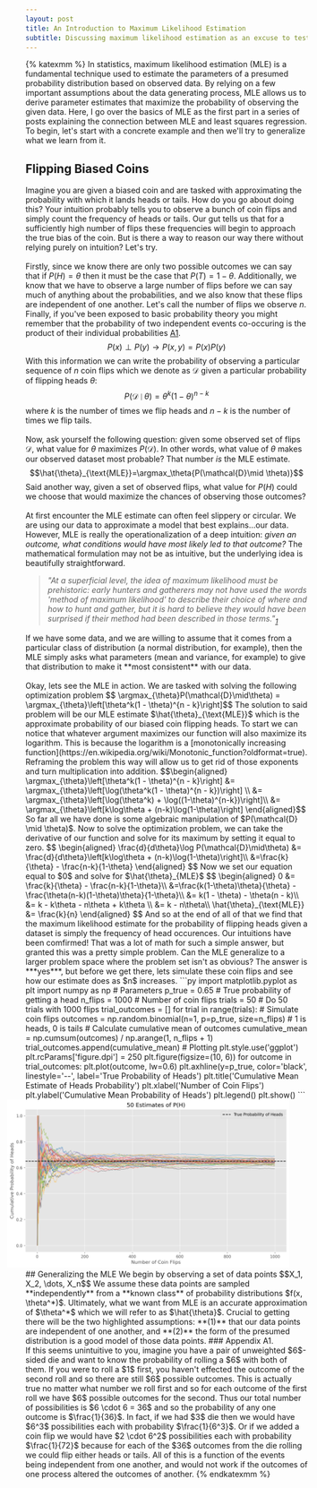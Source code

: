```yaml
---
layout: post
title: An Introduction to Maximum Likelihood Estimation
subtitle: Discussing maximum likelihood estimation as an excuse to test out LaTeX rendering.
---
```


{% katexmm %}
In statistics, maximum likelihood estimation (MLE) is a fundamental technique used to estimate the parameters of a presumed probability distribution based on observed data. By relying on a few important assumptions about the data generating process, MLE allows us to derive parameter estimates that maximize the probability of observing the given data. Here, I go over the basics of MLE as the first part in a series of posts explaining the connection between MLE and least squares regression.
To begin, let's start with a concrete example and then we'll try to generalize what we learn from it.
## Flipping Biased Coins
Imagine you are given a biased coin and are tasked with approximating the probability with which it lands heads or tails. How do you go about doing this? Your intuition probably tells you to observe a bunch of coin flips and simply count the frequency of heads or tails. Our gut tells us that for a sufficiently high number of flips these frequencies will begin to approach the true bias of the coin. But is there a way to reason our way there without relying purely on intuition? Let's try.
<br><br>
Firstly, since we know there are only two possible outcomes we can say that if $P(H) = \theta$ then it must be the case that $P(T) = 1 - \theta$. Additionally, we know that we have to observe a large number of flips before we can say much of anything about the probabilities, and we also know that these flips are independent of one another. Let's call the number of flips we observe $n$. Finally, if you've been exposed to basic probability theory you might remember that the probability of two independent events co-occuring is the product of their individual probabilities [A1](#appendix_one).
$$ P(x)\perp P(y) \rightarrow P(x, y) = P(x)P(y)$$
With this information we can write the probability of observing a particular sequence of $n$ coin flips which we denote as $\mathcal{D}$ given a particular probability of flipping heads $\theta$:
$$ P(\mathcal{D} \mid \theta) = \theta^k(1 - \theta)^{n - k} $$
where $k$ is the number of times we flip heads and $n - k$ is the number of times we flip tails.
<br><br>
Now, ask yourself the following question: given some observed set of flips $\mathcal{D}$, what value for $\theta$ maximizes $P(\mathcal{D})$. In other words, what value of $\theta$ makes our observed dataset most probable? That number *is* the MLE estimate.
$$\hat{\theta}_{\text{MLE}}=\argmax_\theta{P(\mathcal{D}\mid \theta)}$$
Said another way, given a set of observed flips, what value for $P(H)$ could we choose that would maximize the chances of observing those outcomes?
<br><br>
At first encounter the MLE estimate can often feel slippery or circular. We are using our data to approximate a model that best explains...our data. However, MLE is really the operationalization of a deep intuition: *given an outcome, what conditions would have most likely led to that outcome?* The mathematical formulation may not be as intuitive, but the underlying idea is beautifully straightforward.
<br>
<blockquote style="font-style: italic">
"At a superficial level, the idea of maximum likelihood must be prehistoric: early hunters and gatherers may not have used the words 'method of maximum likelihood' to describe their choice of where and how to hunt and gather, but it is hard to believe they would have been surprised if their method had been described in those terms."<sub><a href="https://arxiv.org/pdf/0804.2996.pdf">1</a></sub>
</blockquote>
If we have some data, and we are willing to assume that it comes from a particular class of distribution (a normal distribution, for example), then the MLE simply asks what parameters (mean and variance, for example) to give that distribution to make it **most consistent** with our data.
<br><br>
Okay, lets see the MLE in action. We are tasked with solving the following optimization problem
$$ \argmax_{\theta}P(\mathcal{D}\mid\theta) = \argmax_{\theta}\left[\theta^k(1 - \theta)^{n - k}\right]$$
The solution to said problem will be our MLE estimate $\hat{\theta}_{\text{MLE}}$ which is the approximate probability of our biased coin flipping heads. To start we can notice that whatever argument maximizes our function will also maximize its logarithm. This is because the logarithm is a [monotonically increasing function](https://en.wikipedia.org/wiki/Monotonic_function?oldformat=true). Reframing the problem this way will allow us to get rid of those exponents and turn multiplication into addition.
$$\begin{aligned}
\argmax_{\theta}\left[\theta^k(1 - \theta)^{n - k}\right] &= \argmax_{\theta}\left[\log(\theta^k(1 - \theta)^{n - k})\right] \\
&= \argmax_{\theta}\left[\log(\theta^k) + \log((1-\theta)^{n-k})\right]\\
&= \argmax_{\theta}\left[k\log\theta + (n-k)\log(1-\theta)\right]
\end{aligned}$$
So far all we have done is some algebraic manipulation of $P(\mathcal{D} \mid \theta)$. Now to solve the optimization problem, we can take the derivative of our function and solve for its maximum by setting it equal to zero.
$$
\begin{aligned}
    \frac{d}{d\theta}\log P(\mathcal{D}\mid\theta) &= \frac{d}{d\theta}\left[k\log\theta + (n-k)\log(1-\theta)\right]\\
    &=\frac{k}{\theta} - \frac{n-k}{1-\theta}
\end{aligned}
$$
Now we set our equation equal to $0$ and solve for $\hat{\theta}_{MLE}$
$$
\begin{aligned}
0 &= \frac{k}{\theta} - \frac{n-k}{1-\theta}\\
&=\frac{k(1-\theta)\theta}{\theta} - \frac{\theta(n-k)(1-\theta)\theta}{1-\theta}\\
&= k(1 - \theta) - \theta(n - k)\\
&= k - k\theta - n\theta + k\theta \\
&= k - n\theta\\
\hat{\theta}_{\text{MLE}} &= \frac{k}{n}
\end{aligned}
$$
And so at the end of all of that we find that the maximum likelihood estimate for the probability of flipping heads given a dataset is simply the frequency of head occurences. Our intuitions have been comfirmed! That was a lot of math for such a simple answer, but granted this was a pretty simple problem. Can the MLE generalize to a larger problem space where the problem set isn't as obvious? The answer is ***yes***, but before we get there, lets simulate these coin flips and see how our estimate does as $n$ increases.
```py
import matplotlib.pyplot as plt
import numpy as np
# Parameters
p_true = 0.65   # True probability of getting a head
n_flips = 1000  # Number of coin flips
trials = 50   # Do 50 trials with 1000 flips
trial_outcomes = []
for trial in range(trials):
    # Simulate coin flips
    outcomes = np.random.binomial(n=1, p=p_true, size=n_flips)  # 1 is heads, 0 is tails
    # Calculate cumulative mean of outcomes
    cumulative_mean = np.cumsum(outcomes) / np.arange(1, n_flips + 1)
    trial_outcomes.append(cumulative_mean)
# Plotting
plt.style.use('ggplot')
plt.rcParams['figure.dpi'] = 250
plt.figure(figsize=(10, 6))
for outcome in trial_outcomes:
    plt.plot(outcome, lw=0.6)
plt.axhline(y=p_true, color='black', linestyle='--', label='True Probability of Heads')
plt.title('Cumulative Mean Estimate of Heads Probability')
plt.xlabel('Number of Coin Flips')
plt.ylabel('Cumulative Mean Probability of Heads')
plt.legend()
plt.show()
```
<div style="text-align: center; transform: translateX(-6.5%);">
<img src="/assets/images/cumulative_mean.png" width="750">
</div>
## Generalizing the MLE 
We begin by observing a set of data points $$X_1, X_2, \dots, X_n$$
We assume these data points are sampled **independently** from a **known class** of probability distributions $f(x, \theta^*)$.  Ultimately, what we want from MLE is an accurate approximation of $\theta^*$ which we will refer to as $\hat{\theta}$. Crucial to getting there will be the two highlighted assumptions: **(1)** that our data points are independent of one another, and **(2)** the form of the presumed distribution is a good model of those data points.
### Appendix
<a name="appendix_one"></a>A1.<br>
If this seems unintuitive to you, imagine you have a pair of unweighted $6$-sided die and want to know the probability of rolling a $6$ with both of them. If you were to roll a $1$ first, you haven't effected the outcome of the second roll and so there are still $6$ possible outcomes. This is actually true no matter what number we roll first and so for each outcome of the first roll we have $6$ possible outcomes for the second. Thus our total number of possibilities is $6 \cdot 6 = 36$ and so the probability of any one outcome is $\frac{1}{36}$. In fact, if we had $3$ die then we would have $6^3$ possibilities each with probability $\frac{1}{6^3}$. Or if we added a coin flip we would have $2 \cdot 6^2$ possibilities each with probability $\frac{1}{72}$ because for each of the $36$ outcomes from the die rolling we could flip either heads or tails. All of this is a function of the events being independent from one another, and would not work if the outcomes of one process altered the outcomes of another.
{% endkatexmm %}